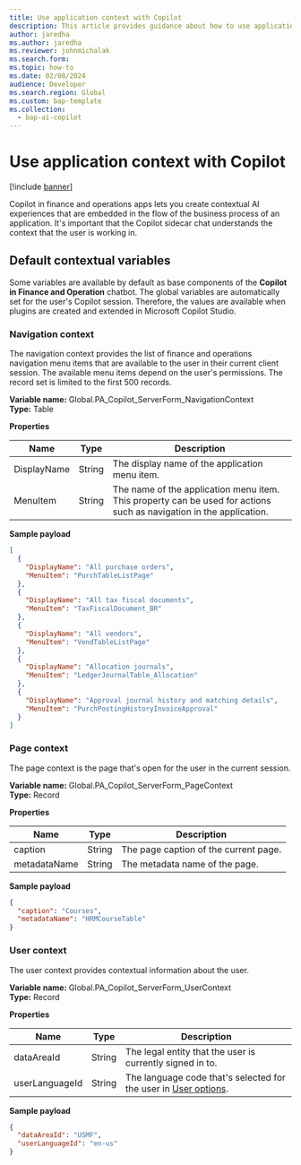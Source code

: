 ```yaml
---
title: Use application context with Copilot
description: This article provides guidance about how to use application context with Copilot.
author: jaredha
ms.author: jaredha
ms.reviewer: johnmichalak
ms.search.form:
ms.topic: how-to
ms.date: 02/08/2024
audience: Developer
ms.search.region: Global
ms.custom: bap-template
ms.collection:
  - bap-ai-copilot
---
```


# Use application context with Copilot

[!include [banner](../includes/banner.md)]

Copilot in finance and operations apps lets you create contextual AI experiences that are embedded in the flow of the business process of an application. It's important that the Copilot sidecar chat understands the context that the user is working in.

## Default contextual variables

Some variables are available by default as base components of the **Copilot in Finance and Operation** chatbot. The global variables are automatically set for the user's Copilot session. Therefore, the values are available when plugins are created and extended in Microsoft Copilot Studio.

### Navigation context

The navigation context provides the list of finance and operations navigation menu items that are available to the user in their current client session. The available menu items depend on the user's permissions. The record set is limited to the first 500 records.

**Variable name:** Global.PA\_Copilot\_ServerForm\_NavigationContext<br>
**Type:** Table

**Properties**

| Name | Type | Description |
| --- | --- | --- |
| DisplayName | String | The display name of the application menu item. |
| MenuItem | String | The name of the application menu item. This property can be used for actions such as navigation in the application. |

**Sample payload**

```json
[
  {
    "DisplayName": "All purchase orders",
    "MenuItem": "PurchTableListPage"
  },
  {
    "DisplayName": "All tax fiscal documents",
    "MenuItem": "TaxFiscalDocument_BR"
  },
  {
    "DisplayName": "All vendors",
    "MenuItem": "VendTableListPage"
  },
  {
    "DisplayName": "Allocation journals",
    "MenuItem": "LedgerJournalTable_Allocation"
  },
  {
    "DisplayName": "Approval journal history and matching details",
    "MenuItem": "PurchPostingHistoryInvoiceApproval"
  }
]
```

### Page context

The page context is the page that's open for the user in the current session.

**Variable name:** Global.PA\_Copilot\_ServerForm\_PageContext<br>
**Type:** Record

**Properties**

| Name | Type | Description |
| --- | --- | --- |
| caption | String | The page caption of the current page. |
| metadataName | String | The metadata name of the page. |

**Sample payload**

```json
{
  "caption": "Courses",
  "metadataName": "HRMCourseTable"
}
```

### User context

The user context provides contextual information about the user.

**Variable name:** Global.PA\_Copilot\_ServerForm\_UserContext<br>
**Type:** Record

**Properties**

| Name | Type | Description |
| --- | --- | --- |
| dataAreaId | String | The legal entity that the user is currently signed in to. |
| userLanguageId | String | The language code that's selected for the user in [User options](../get-started/personalize-user-experience.md#system-wide-options-for-the-current-user). |

**Sample payload**

```json
{
  "dataAreaId": "USMF",
  "userLanguageId": "en-us"
}
```

